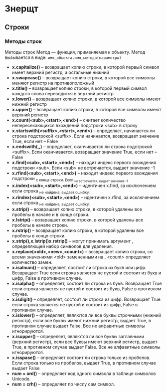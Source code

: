 # Знерщт


## Строки
### Методы строк
Методы строк
Метод — функция, применяемая к объекту. Метод вызывается в виде: 
`имя_объекта.имя_метода(параметры)`
- **x.capitalize()** – возвращает копию строки, в которой первый символ имеет верхний регистр, а остальные нижний
- **x.swapcase()** – возвращает копию строки, в которой все символы меняют регистр на противоположный
- **x.title()** – возвращает копию строки, в которой первый символ каждого слова переводится в  верхний регистр
- **x.lower()** – возвращает копию строки, в которой все символы имеют нижний регистр 
- **x.upper()** – возвращает копию строки, в которой все символы имеют верхний регистр 
- **x.count(\<sub>,\<start>,\<end>)** – считает количество непересекающихся вхождений подстроки \<sub> в строку
- **x.startswith(\<suffix>,\<start>,\<end>)** – определяет, начинается ли строка подстрокой \<suffix>. Если начинается, возвращает значение  True, если нет – False
- **x.endswith(<suffix>,<start>,<end>)** – определяет, оканчивается ли строка подстрокой \<suffix>. Если оканчивается, возвращает значение  True, если нет – False
- **x.find(\<sub>,\<start>,\<end>)** – находит индекс первого вхождения подстроки \<sub>. Если \<sub> не встречается, выдает значение -1 
- **x.rfind(\<sub>,\<start>,\<end>)** – находит индекс первого вхождения подстроки <sub> с конца строки. Если <sub> не встречается, выдает значение -1 
- **x.index(\<sub>,\<start>,\<end>)** – идентичен x.find, за исключением если строка <sub> не найдена, выдает ошибку.
- **x.rindex(\<sub>,\<start>,\<end>)** – идентичен x.rfind, за исключением если строка <sub> не найдена, выдает ошибку.
- **x.strip()** – возвращает копию строки, в которой удалены все пробелы в начале и в конце строки.
- **x.lstrip()** – возвращает копию строки, в которой удалены все пробелы в начале строки.
- **x.rstrip()** – возвращает копию строки, в которой удалены все пробелы в конце строки.
- **x.strip(),x.lstrip()x.rstrip()** – могут принимать аргумент <chars>, определяющей набор символов для удаления.
- **x.replace(\<old>,\<new>,\<count>)** – возвращает копию строки, со всеми значениями \<old> замененными на <new>, \<count> определяет количество замен.
- **x.isalnum()** – определяет, состоит ли строка из букв или цифр. Возвращает True если строка является не пустой и состоит из букв и цифр, False в противном случае.
- **x.isalpha()** – определяет, состоит ли строка из букв. Возвращает True если строка является не пустой и состоит из букв, False в противном случае.
- **x.isdigit()** – определяет, состоит ли строка из цифр. Возвращает True если строка является не пустой и состоит из цифр, False в противном случае.
- **x.islower()** – определяет, являются ли все буквы строчными (нижний регистр), если все буквы имеют нижний регистр, выдает True, в противном случае выдает False. Все не алфавитные символы игнорируются.
- **x.isupper()** – определяет, являются ли все буквы заглавными (верхний регистр), если все буквы имеют верхний регистр, выдает True, в противном случае выдает False. Все не алфавитные символы игнорируются.
- **x.isspase()** – определяет состоит ли строка только из пробелов. Если строка только из пробелов, выдает True, в противном случае выдает False
- **num = ord()** – определяет код одного символа в таблице символов Unicode.
- **num = crh()** – определяет по числу  сам символ.
